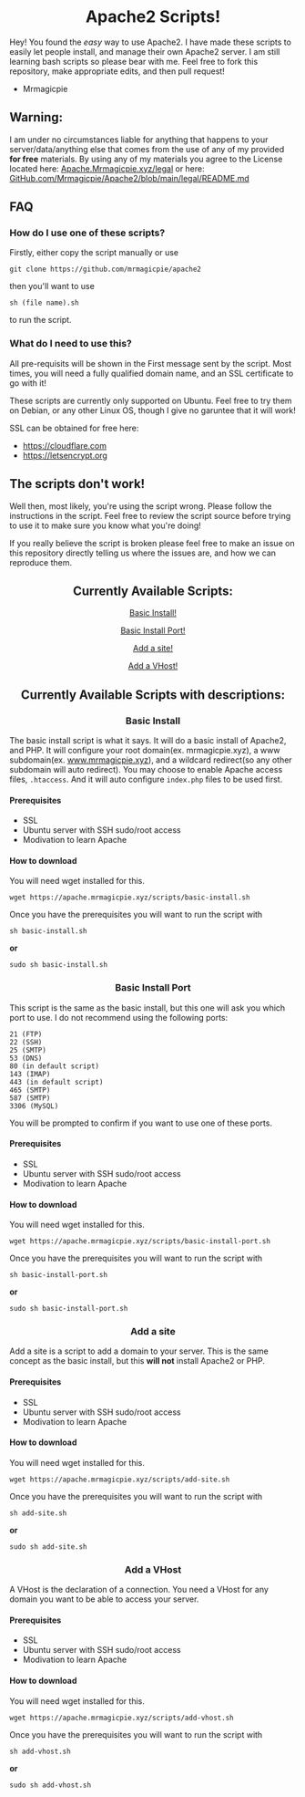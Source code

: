 <link rel="stylesheet" href="https://apache.mrmagicpie.xyz/custom-assets/style.css">
<h1 align="center">Apache2 Scripts!</h1>

Hey! You found the *easy* way to use Apache2. I have made these scripts to easily let people install, and manage their own Apache2 server. I am still learning bash scripts so please bear with me. Feel free to fork this repository, make appropriate edits, and then pull request!
- Mrmagicpie

<h2>Warning:</h2>

   I am under no circumstances liable for anything that happens to your server/data/anything else that comes from the use of any of my provided **for free** materials. By using any of my materials you agree to the License located here: [Apache.Mrmagicpie.xyz/legal](https://apache.mrmagicpie.xyz/legal) or here: [GitHub.com/Mrmagicpie/Apache2/blob/main/legal/README.md](https://github.com/mrmagicpie/apache2/blob/main/legal/README.md)

<h2>FAQ</h2>

<h3>How do I use one of these scripts?</h3>

Firstly, either copy the script manually or use
```
git clone https://github.com/mrmagicpie/apache2
``` 
then you'll want to use 
```
sh (file name).sh
``` 
to run the script.

<h3>What do I need to use this?</h3>

All pre-requisits will be shown in the First message sent by the script. Most times, you will need a fully qualified domain name, and an SSL certificate to go with it! 

These scripts are currently only supported on Ubuntu. Feel free to try them on Debian, or any other Linux OS, though I give no garuntee that it will work!

SSL can be obtained for free here:
- <a href="https://cloudflare.com">https://cloudflare.com</a>
- <a href="https://letsencrypt.org">https://letsencrypt.org</a>


<h2>The scripts don't work!</h2>

Well then, most likely, you're using the script wrong. Please follow the instructions in the script. Feel free to review the script source before trying to use it to make sure you know what you're doing! 

If you really believe the script is broken please feel free to make an issue on this repository directly telling us where the issues are, and how we can reproduce them.

<h2 align="center">Currently Available Scripts:</h2>

<p align="center"><a href="https://apache.mrmagicpie.xyz/scripts/basic-install.sh" class="button">Basic Install!</a></p>
<p align="center"><a href="https://apache.mrmagicpie.xyz/scripts/basic-install-port.sh" class="button">Basic Install Port!</a></p>
<p align="center"><a href="https://apache.mrmagicpie.xyz/scripts/add-site.sh" class="button">Add a site!</a></p>
<p align="center"><a href="https://apache.mrmagicpie.xyz/scripts/add-vhost.sh" class="button">Add a VHost!</a></p>

<h2 align="center">Currently Available Scripts with descriptions:</h2>

<h3 align="center">Basic Install</h3>

The basic install script is what it says. It will do a basic install of Apache2, and PHP. It will configure your root domain(ex. mrmagicpie.xyz), a www subdomain(ex. www.mrmagicpie.xyz), and a wildcard redirect(so any other subdomain will auto redirect). You may choose to enable Apache access files, ``.htaccess``. And it will auto configure ``index.php`` files to be used first. 

<h4>Prerequisites</h4>

- SSL
- Ubuntu server with SSH sudo/root access
- Modivation to learn Apache

<h4>How to download</h4>

You will need wget installed for this.
```
wget https://apache.mrmagicpie.xyz/scripts/basic-install.sh
```
Once you have the prerequisites you will want to run the script with 
```
sh basic-install.sh
```
**or**
```
sudo sh basic-install.sh
```

<h3 align="center">Basic Install Port</h3>

This script is the same as the basic install, but this one will ask you which port to use. I do not recommend using the following ports:
```
21 (FTP)
22 (SSH)
25 (SMTP)
53 (DNS)
80 (in default script)
143 (IMAP)
443 (in default script)
465 (SMTP)
587 (SMTP)
3306 (MySQL)
```
You will be prompted to confirm if you want to use one of these ports.

<h4>Prerequisites</h4>

- SSL
- Ubuntu server with SSH sudo/root access
- Modivation to learn Apache

<h4>How to download</h4>

You will need wget installed for this.
```
wget https://apache.mrmagicpie.xyz/scripts/basic-install-port.sh
```
Once you have the prerequisites you will want to run the script with 
```
sh basic-install-port.sh
```
**or**
```
sudo sh basic-install-port.sh
```

<h3 align="center">Add a site</h3>

Add a site is a script to add a domain to your server. This is the same concept as the basic install, but this **will not** install Apache2 or PHP. 

<h4>Prerequisites</h4>

- SSL
- Ubuntu server with SSH sudo/root access
- Modivation to learn Apache

<h4>How to download</h4>

You will need wget installed for this.
```
wget https://apache.mrmagicpie.xyz/scripts/add-site.sh
```
Once you have the prerequisites you will want to run the script with 
```
sh add-site.sh
```
**or**
```
sudo sh add-site.sh
```

<h3 align="center">Add a VHost</h3>

A VHost is the declaration of a connection. You need a VHost for any domain you want to be able to access your server. 

<h4>Prerequisites</h4>

- SSL
- Ubuntu server with SSH sudo/root access
- Modivation to learn Apache

<h4>How to download</h4>

You will need wget installed for this.
```
wget https://apache.mrmagicpie.xyz/scripts/add-vhost.sh
```
Once you have the prerequisites you will want to run the script with 
```
sh add-vhost.sh
```
**or**
```
sudo sh add-vhost.sh
```


